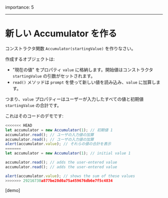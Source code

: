 importance: 5

---

# 新しい Accumulator を作る

コンストラクタ関数 `Accumulator(startingValue)` を作りなさい。

作成するオブジェクトは:

- "現在の値" をプロパティ `value` に格納します。開始値はコンストラクタ `startingValue` の引数がセットされます。
- `read()` メソッドは `prompt` を使って新しい値を読み込み、`value` に加算します。

つまり、`value` プロパティーはユーザーが入力したすべての値と初期値 `startingValue` の合計です。

これはそのコードのデモです:

```js
<<<<<<< HEAD
let accumulator = new Accumulator(1); // 初期値 1
accumulator.read(); // ユーザの入力値の加算
accumulator.read(); // ユーザの入力値の加算
alert(accumulator.value); // それらの値の合計を表示
=======
let accumulator = new Accumulator(1); // initial value 1

accumulator.read(); // adds the user-entered value
accumulator.read(); // adds the user-entered value

alert(accumulator.value); // shows the sum of these values
>>>>>>> 29216730a877be28d0a75a459676db6e7f5c4834
```

[demo]
